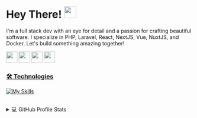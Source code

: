 # Hey There! <img src="https://media.giphy.com/media/hvRJCLFzcasrR4ia7z/giphy.gif" width="32px">
I'm a full stack dev with an eye for detail and a passion for crafting beautiful software. I specialize in PHP, Laravel, React, NextJS, Vue, NuxtJS, and Docker. Let's build something amazing together!

<a href="mailto:k90mirzaei@gmail.com"><img src="https://img.shields.io/badge/Gmail-D14836?style=for-the-badge&logo=gmail&logoColor=white" height=30></a>
<a href="https://www.twitter.com/k90mirzaei"><img src="https://img.shields.io/badge/Twitter-1DA1F2?style=for-the-badge&logo=twitter&logoColor=white" height=30></a>
<a href="https://www.linkedin.com/in/kazem-mirzaei"><img src="https://img.shields.io/badge/LinkedIn-0077B5?style=for-the-badge&logo=linkedin&logoColor=white" height=30></a>
<a href="https://medium.com/@kzmirzaei"><img src="https://img.shields.io/badge/Medium-12100E?style=for-the-badge&logo=medium&logoColor=white" height=30>
<br/>

### 🛠️ Technologies
[![My Skills](https://skillicons.dev/icons?i=php,py,js,laravel,vue,nuxt,react,ts,next,nginx,mysql,mongodb,postgres,docker,kubernetes,git,github,gitlab,regex)](https://skillicons.dev)

<br/>
<details>
<summary>💻 GitHub Profile Stats</summary>
<a href="https://github.com/anuraghazra/github-readme-stats"><img alt="DenverCoder1's Github Stats" src="https://denvercoder1-github-readme-stats.vercel.app/api/?username=k90mirzaei&show_icons=true&count_private=true&theme=react&hide_border=true&bg_color=1F222E&title_color=F85D7F&icon_color=F8D866" height="192px"/></a>
<a href="https://github.com/anuraghazra/github-readme-stats"><img alt="k90mirzaei's Top Languages" src="https://github-readme-stats.vercel.app/api/top-langs/?username=k90mirzaei&langs_count=8&layout=compact&theme=react&hide_border=true&bg_color=1F222E&title_color=F85D7F&icon_color=F8D866&hide=Jupyter%20Notebook" height="192px"/></a>
</details>
